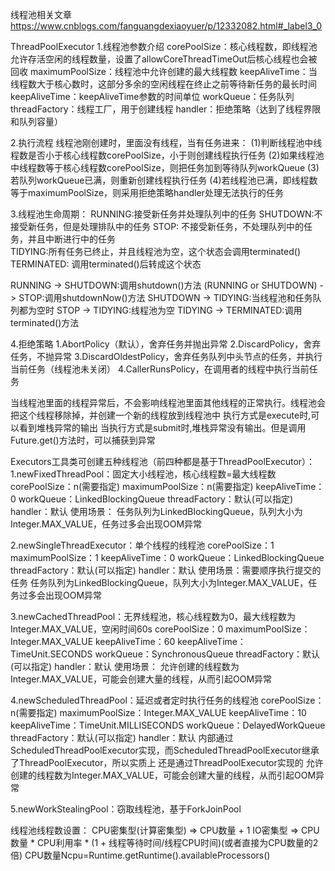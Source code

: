 
线程池相关文章
https://www.cnblogs.com/fanguangdexiaoyuer/p/12332082.html#_label3_0

ThreadPoolExecutor
1.线程池参数介绍
corePoolSize：核心线程数，即线程池允许存活空闲的线程数量，设置了allowCoreThreadTimeOut后核心线程也会被回收
maximumPoolSize：线程池中允许创建的最大线程数
keepAliveTime：当线程数大于核心数时，这部分多余的空闲线程在终止之前等待新任务的最长时间
keepAliveTime：keepAliveTime参数的时间单位
workQueue：任务队列
threadFactory：线程工厂，用于创建线程
handler：拒绝策略（达到了线程界限和队列容量）

2.执行流程
线程池刚创建时，里面没有线程，当有任务进来：
(1)判断线程池中线程数是否小于核心线程数corePoolSize，小于则创建线程执行任务
(2)如果线程池中线程数等于核心线程数corePoolSize，则把任务加到等待队列workQueue
(3)若队列workQueue已满，则重新创建线程执行任务
(4)若线程池已满，即线程数等于maximumPoolSize，则采用拒绝策略handler处理无法执行的任务 

3.线程池生命周期：
RUNNING:接受新任务并处理队列中的任务
SHUTDOWN:不接受新任务，但是处理排队中的任务 
STOP: 不接受新任务，不处理队列中的任务，并且中断进行中的任务     
TIDYING:所有任务已终止，并且线程池为空，这个状态会调用terminated()
TERMINATED: 调用terminated()后转成这个状态

RUNNING -> SHUTDOWN:调用shutdown()方法
(RUNNING or SHUTDOWN) -> STOP:调用shutdownNow()方法
SHUTDOWN -> TIDYING:当线程池和任务队列都为空时
STOP -> TIDYING:线程池为空
TIDYING -> TERMINATED:调用terminated()方法

4.拒绝策略
1.AbortPolicy（默认），舍弃任务并抛出异常
2.DiscardPolicy，舍弃任务，不抛异常
3.DiscardOldestPolicy，舍弃任务队列中头节点的任务，并执行当前任务（线程池未关闭）
4.CallerRunsPolicy，在调用者的线程中执行当前任务

当线程池里面的线程异常后，不会影响线程池里面其他线程的正常执行。线程池会把这个线程移除掉，并创建一个新的线程放到线程池中
执行方式是execute时,可以看到堆栈异常的输出
当执行方式是submit时,堆栈异常没有输出。但是调用Future.get()方法时，可以捕获到异常



Executors工具类可创建五种线程池（前四种都是基于ThreadPoolExecutor）：
1.newFixedThreadPool：固定大小线程池，核心线程数=最大线程数
corePoolSize：n(需要指定)
maximumPoolSize：n(需要指定)
keepAliveTime：0
workQueue：LinkedBlockingQueue
threadFactory：默认(可以指定)
handler：默认
使用场景：
任务队列为LinkedBlockingQueue，队列大小为Integer.MAX_VALUE，任务过多会出现OOM异常

2.newSingleThreadExecutor：单个线程的线程池
corePoolSize：1
maximumPoolSize：1
keepAliveTime：0
workQueue：LinkedBlockingQueue
threadFactory：默认(可以指定)
handler：默认
使用场景：需要顺序执行提交的任务
任务队列为LinkedBlockingQueue，队列大小为Integer.MAX_VALUE，任务过多会出现OOM异常

3.newCachedThreadPool：无界线程池，核心线程数为0，最大线程数为Integer.MAX_VALUE，空闲时间60s
corePoolSize：0
maximumPoolSize：Integer.MAX_VALUE
keepAliveTime：60
keepAliveTime：TimeUnit.SECONDS
workQueue：SynchronousQueue
threadFactory：默认(可以指定)
handler：默认
使用场景：
允许创建的线程数为Integer.MAX_VALUE，可能会创建大量的线程，从而引起OOM异常

4.newScheduledThreadPool：延迟或者定时执行任务的线程池
corePoolSize：n(需要指定)
maximumPoolSize：Integer.MAX_VALUE
keepAliveTime：10
keepAliveTime：TimeUnit.MILLISECONDS
workQueue：DelayedWorkQueue
threadFactory：默认(可以指定)
handler：默认
内部通过ScheduledThreadPoolExecutor实现，而ScheduledThreadPoolExecutor继承了ThreadPoolExecutor，所以实质上
还是通过ThreadPoolExecutor实现的
允许创建的线程数为Integer.MAX_VALUE，可能会创建大量的线程，从而引起OOM异常

5.newWorkStealingPool：窃取线程池，基于ForkJoinPool

线程池线程数设置：
CPU密集型(计算密集型) => CPU数量 + 1
IO密集型 => CPU数量 * CPU利用率 * (1 + 线程等待时间/线程CPU时间)(或者直接为CPU数量的2倍)
CPU数量Ncpu=Runtime.getRuntime().availableProcessors()